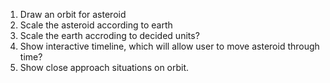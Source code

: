 1. Draw an orbit for asteroid
2. Scale the asteroid according to earth
3. Scale the earth accroding to decided units?
4. Show interactive timeline, which will allow user to move asteroid through time?
5. Show close approach situations on orbit.

